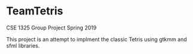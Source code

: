 # TeamTetris
CSE 1325 Group Project Spring 2019

This project is an attempt to implment the classic Tetris using gtkmm and sfml libraries.
